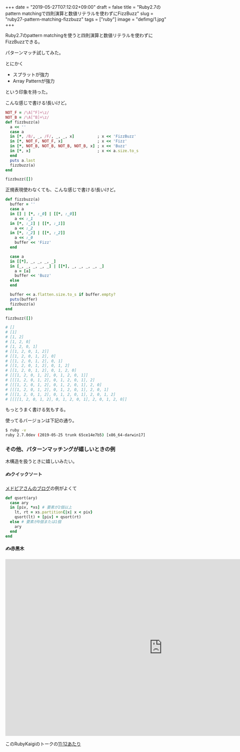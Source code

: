 +++
date = "2019-05-27T07:12:02+09:00"
draft = false
title = "Ruby2.7のpattern matchingで四則演算と数値リテラルを使わずにFizzBuzz"
slug = "ruby27-pattern-matching-fizzbuzz"
tags = ["ruby"]
image = "defimg/1.jpg"
+++

Ruby2.7のpattern matchingを使うと四則演算と数値リテラルを使わずにFizzBuzzできる。

<!--more-->

パターンマッチ試してみた。

とにかく

* スプラットが強力
* Array Patternが強力

という印象を持った。

こんな感じで書ける!長いけど。

```ruby
NOT_F = /\A[^F]+\z/ 
NOT_B = /\A[^B]+\z/ 
def fizzbuzz(a)
  a << ''
  case a
  in [*, /B/, _, /F/, _, _, x]          ; x << 'FizzBuzz'
  in [*, NOT_F, NOT_F, x]               ; x << 'Fizz'
  in [*, NOT_B, NOT_B, NOT_B, NOT_B, x] ; x << 'Buzz'
  in [*, x]                             ; x << a.size.to_s
  end
  puts a.last
  fizzbuzz(a)
end

fizzbuzz([])
```

正規表現使わなくても、こんな感じで書ける!長いけど。

```ruby
def fizzbuzz(a)
  buffer = ''
  case a
  in [] | [*, :_0] | [[*, :_0]]
    a << :_1
  in [*, :_1] | [[*, :_1]]
    a << :_2
  in [*, :_2] | [[*, :_2]]
    a << :_0
    buffer << 'Fizz'
  end

  case a
  in [[*], _, _, _, _]
  in [_, _, _, _, _] | [[*], _, _, _, _, _]
    a = [a]
    buffer << 'Buzz'
  else
  end

  buffer << a.flatten.size.to_s if buffer.empty?
  puts(buffer)
  fizzbuzz(a)
end

fizzbuzz([])

# []
# [1]
# [1, 2]
# [1, 2, 0]
# [1, 2, 0, 1]
# [[1, 2, 0, 1, 2]]
# [[1, 2, 0, 1, 2], 0]
# [[1, 2, 0, 1, 2], 0, 1]
# [[1, 2, 0, 1, 2], 0, 1, 2]
# [[1, 2, 0, 1, 2], 0, 1, 2, 0]
# [[[1, 2, 0, 1, 2], 0, 1, 2, 0, 1]]
# [[[1, 2, 0, 1, 2], 0, 1, 2, 0, 1], 2]
# [[[1, 2, 0, 1, 2], 0, 1, 2, 0, 1], 2, 0]
# [[[1, 2, 0, 1, 2], 0, 1, 2, 0, 1], 2, 0, 1]
# [[[1, 2, 0, 1, 2], 0, 1, 2, 0, 1], 2, 0, 1, 2]
# [[[[1, 2, 0, 1, 2], 0, 1, 2, 0, 1], 2, 0, 1, 2, 0]]
```

もっとうまく書ける気もする。

使ってるバージョンは下記の通り。

```bash
$ ruby -v
ruby 2.7.0dev (2019-05-25 trunk 65ce14e7b5) [x86_64-darwin17]
```

### その他、パターンマッチングが嬉しいときの例


木構造を扱うときに嬉しいみたい。

#### ✍クイックソート

[メドピアさんのブログ](https://tech.medpeer.co.jp/entry/2019/05/13/090000)の例がよくて

```ruby
def qsort(ary) 
  case ary
  in [piv, *xs] # 要素が2個以上
    lt, rt = xs.partition{|x| x < piv}
    qsort(lt) + [piv] + qsort(rt)
  else # 要素が0個または1個
    ary
  end
end
```

#### ✍赤黒木

<iframe width="978" height="550" src="https://www.youtube.com/embed/1qEhEad5uPI" frameborder="0" allow="accelerometer; autoplay; encrypted-media; gyroscope; picture-in-picture" allowfullscreen></iframe>

このRubyKaigiのトークの[11:12あたり](https://youtu.be/1qEhEad5uPI?t=672)

<script type="text/javascript" src="/js/prism.js" async></script>
